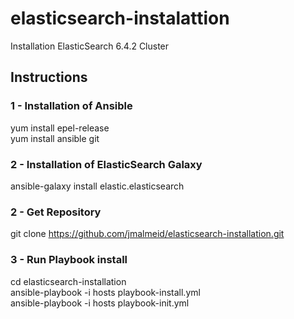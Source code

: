# elasticsearch-instalattion
Installation ElasticSearch 6.4.2 Cluster

## Instructions

### 1 - Installation of Ansible
 yum install epel-release <br/>
 yum install ansible git <br/>

### 2 - Installation of ElasticSearch Galaxy
ansible-galaxy install elastic.elasticsearch <br/>

### 2 - Get Repository
 git clone https://github.com/jmalmeid/elasticsearch-installation.git <br/>

### 3 - Run Playbook install
 cd elasticsearch-installation <br/>
 ansible-playbook -i hosts playbook-install.yml <br/>
 ansible-playbook -i hosts playbook-init.yml <br/>
